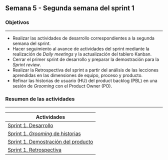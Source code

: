 ## Semana 5 - Segunda semana del sprint 1

### Objetivos
---

* Realizar las actividades de desarrollo correspondientes a la segunda semana del sprint.
* Hacer seguimiento al avance de actividades del sprint mediante la realización de *Daily meetings* y la actualización del tablero Kanban.
* Cerrar el primer sprint de desarrollo y preparar la demostración para la *Sprint review*.
* Realizar la Retrospectiva del sprint a partir del análisis de las lecciones aprendidas en las dimensiones de equipo, proceso y producto.
* Refinar las historias de usuario (HU) del product backlog (PBL) en una sesión de *Grooming* con el Product Owner (PO).
 
### Resumen de las actividades
---

| Actividades   |
|---------------|
|[Sprint 1. Desarrollo](https://avargas20.github.io/MISW-Procesos/semanas/sprint1/semana4/s4_desarrollo)|
|[Sprint 1. *Grooming* de historias](https://avargas20.github.io/MISW-Procesos/semanas/sprint1/semana5/s5_grooming)|
|[Sprint 1. Demostración del producto](https://avargas20.github.io/MISW-Procesos/semanas/sprint1/semana5/s5_demo)|
|[Sprint 1. Retrospectiva](https://avargas20.github.io/MISW-Procesos/semanas/sprint1/semana5/s5_retrospectiva)|
